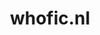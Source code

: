 ---
layout: post
title: "whofic.nl"
internal_url: "/dutchgov/whofic.nl.html"
subdomains_count: 5
all_subdomains_count: 5
urls_count: 3
ssl_rank: 0
http_rank: 61.666666666667
url_link: /data/whofic.nl/urls.txt
all_subdomains_link: /data/whofic.nl/all_subdomains.txt
subdomains_link: /data/whofic.nl/subdomains.txt
categories: dutchgov
---